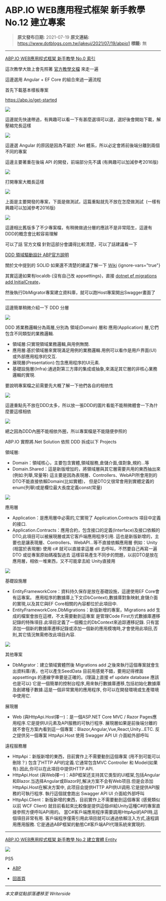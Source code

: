 # ABP.IO WEB應用程式框架 新手教學 No.12 建立專案

> **原文發布日期:** 2021-07-19
> **原文連結:** https://www.dotblogs.com.tw/jakeuj/2021/07/19/abpio1
> **標籤:** 無

---

[ABP.IO WEB應用程式框架 新手教學 No.0 索引](https://dotblogs.com.tw/jakeuj/2021/07/15/abpio0)

這次教學大致上會先照著 [官方教學文檔](https://docs.abp.io/en/abp/latest/Tutorials/Part-1?UI=NG&DB=EF) 來走一遍

這邊選用 Angular + EF Core 的組合來過一遍流程

首先下載基本樣板專案

<https://abp.io/get-started>

![](https://dotblogsfile.blob.core.windows.net/user/御星幻/87bcc78e-ff0f-4121-8da5-3e2426d8cc84/1626662989.jpg)

這邊就先快速帶過，有興趣可以看一下有甚麼選項可以選，選好後會開始下載，解壓縮完長這樣

![](https://dotblogsfile.blob.core.windows.net/user/御星幻/87bcc78e-ff0f-4121-8da5-3e2426d8cc84/1626340629.png)

這邊選 Angular 的原因是因為不屬於 .Net 體系，所以必定會將前後端分離到兩個不同的專案

這邊主要著重在後端 API 的開發，前端部分先不講 (有興趣可以加減參考2016版)

![](https://dotblogsfile.blob.core.windows.net/user/御星幻/87bcc78e-ff0f-4121-8da5-3e2426d8cc84/1626340850.png)

打開專案大概長這樣

![](https://dotblogsfile.blob.core.windows.net/user/御星幻/87bcc78e-ff0f-4121-8da5-3e2426d8cc84/1626341001.png)

上面是主要開發的專案，下面是做測試，這篇重點就先不放在怎麼做測試  (一樣有興趣可以加減參考2016版)

![](https://dotblogsfile.blob.core.windows.net/user/御星幻/87bcc78e-ff0f-4121-8da5-3e2426d8cc84/1626663106.png)

這邊相比舊版多了不少專案檔，有稍微做過分層的應該不是非常陌生，這邊有DDD的概念會比較容易理解

可以了話 官方文檔 針對這部分會講得比較清楚，可以了話建議看一下

[DDD 領域驅動設計 ABP官方說明](https://docs.abp.io/zh-Hans/abp/latest/Domain-Driven-Design-Implementation-Guide)

關於文中提到的 SOLID 如果還不清楚的建議了解一下 [Wiki](https://zh.wikipedia.org/wiki/SOLID_(%E9%9D%A2%E5%90%91%E5%AF%B9%E8%B1%A1%E8%AE%BE%E8%AE%A1))
{ignore-vars="true"}

其實這邊如果有localdb (沒有自己改 appsettings)，直接 [dotnet ef migrations add InitialCreate](https://docs.microsoft.com/zh-tw/ef/core/managing-schemas/migrations/?tabs=dotnet-core-cli#create-your-first-migration)，

然後執行DbMigrator專案建立資料庫，就可以跑Host專案開出Swagger畫面了

---

這邊簡單稍微介紹一下 DDD 分層

![](https://dotblogsfile.blob.core.windows.net/user/御星幻/87bcc78e-ff0f-4121-8da5-3e2426d8cc84/1626343159.png)

DDD 將業務邏輯分為兩層,分別為 領域(Domain) 層和 應用(Application) 層,它們包含不同類型的業務邏輯.

* 領域層:只實現領域業務邏輯,與用例無關.
* 應用層:基於領域層來實現滿足用例的業務邏輯.用例可以看作是用戶界面(UI)或外部應用程序的交互.
* 展現層(Presentation):包含應用程序的UI元素.
* 基礎設施層(Infra):通過對第三方庫的集成或抽象,來滿足其它層的非核心業務邏輯的實現.

要說明專案檔之前需要先大概了解一下他們各自的相依性

![](https://dotblogsfile.blob.core.windows.net/user/御星幻/87bcc78e-ff0f-4121-8da5-3e2426d8cc84/1626343025.png)

這邊重點先不放在DDD太多，所以放一張DDD的圖片看能不能稍微體會一下為什麼要這樣相依

![](https://dotblogsfile.blob.core.windows.net/user/御星幻/87bcc78e-ff0f-4121-8da5-3e2426d8cc84/1626343151.png)

總之因為DDD內圈不能相依外圈，所以專案檔是不能隨便參照的

ABP.IO 實際將.Net Solution 依照 DDD 拆成以下 Projects

領域層:

* Domain：領域核心，主要包含實體,領域服務,倉儲介面,值對象,規約…等
* Domain.Shared：這是新版增加的，將領域層與其它層需要共用的東西抽出來(例如:列舉,常量等)
  這主要是因為表現層、Controllers、WebAPI所會用到的DTO不能直接依賴Domain(比如實體)，
  但是DTO又很常會用到實體定義的enum(列舉)或是欄位最大長度定義const(常量)

![](https://dotblogsfile.blob.core.windows.net/user/御星幻/87bcc78e-ff0f-4121-8da5-3e2426d8cc84/1626345050.png)

應用層

* Application：是應用層中必需的,它實現了 Application.Contracts 項目中定義的接口.
* Application.Contracts：應用合約，包含接口的定義(Interface)及接口依賴的DTO,此項目可以被展現層或其它客戶端應用程序引用.
  這也是新版新增的，主要也是讓表現層、Controllers、WebAPI…等不直接依賴應用層
  例如：Unity (相當於表現層) 使用 c# 就可以直接拿這層 dll 去呼叫，不然要自己再寫一遍 DTO 或從專案原始碼複製過去
  這樣容易產生不同步的問題，以前DTO是放在應用層，相依一堆東西，又不可能拿去給 Unity直接用

![](https://dotblogsfile.blob.core.windows.net/user/御星幻/87bcc78e-ff0f-4121-8da5-3e2426d8cc84/1626345000.png)

基礎設施層

* EntityFrameworkCore：資料持久保存是放在基礎設施，這邊使用EF Core會有這專案。
  應用程序的數據庫上下文(DbContext),數據庫對象映射,倉儲介面的實現,以及其它與EF Core相關的內容都位於此項目中.
* EntityFrameworkCore.DbMigrations：新版新增的專案，Migrations add 生成的檔案會放在這裡，不太需要動到這專案
  是管理Code First方式數據庫遷移記錄的特殊項目.此項目定義了一個獨立的DbContext來追踪遷移記錄.
  只有當添加一個新的數據庫遷移記錄或添加一個新的應用模塊時,才會使用此項目,否則,其它情況無需修改此項目內容.

![](https://dotblogsfile.blob.core.windows.net/user/御星幻/87bcc78e-ff0f-4121-8da5-3e2426d8cc84/1626345024.png)

其他專案

* DbMigrator：建立領域實體然後 Migrations add 之後來執行這個專案就會生出資料庫/表，也可以產生SeedData
  目前用感覺不錯，要用記得裡面 appsettings 的連線字串要是正確的。(理論上直接 ef update database 應該也是可以)
  它是一個簡單的控制台程序,用來執行數據庫遷移,包括初始化數據庫及創建種子數據.這是一個非常實用的應用程序,
  你可以在開發環境或生產環境中使用它.

展現層

* Web (與HttpApi.Host擇一)：是一個ASP.NET Core MVC / Razor Pages應用程序.它是提供UI元素及API服務的可執行程序.
  展現層如果是前後端分離的就不會在方案內看到這一個專案：Blazor,Angular,Vue,React,Unity…ETC.
  反之提供另一個專案 HttpApi.Host 使用 Swagger API UI 介面給外部呼叫

遠程服務層

* HttpApi：新版新增的東西，目前實作上不需要動到這個專案 (用不到可能可以刪除？) 包含了HTTP API的定義.它通常包含MVC Controller 和 Model(如果有).因此,你可以在此項目中提供HTTP API.
* HttpApi.Host (與Web擇一)：ABP框架还支持其它类型的UI框架,包括Angular和Blazor.当选择Angular或Blazor时,解决方案不会有Web项目.但是会添加HttpApi.Host在解决方案中,
  此项目会提供HTTP API供UI调用.它是提供API服務的可執行程序. 執行這個就會跑出 Swagger API UI 介面給外部呼叫
* HttpApi.Client：新版新增的東西，目前實作上不需要動到這個專案 (感覺類似以前 WCF Client)
  就目前看起來比較像是提供這個dll給Unity這種C#的專案直接參照方便呼叫API用的。
  當C#客戶端應用程序需要調用HttpApi的API時,這個項目非常有用.
  客戶端程序僅需引用此項目就可以通過依賴注入方式,遠程調用應用服務.
  它是通過ABP框架的動態C#客戶端API代理系統來實現的.

---

[ABP.IO WEB應用程式框架 新手教學 No.2 建立實體 Entity](https://dotblogs.com.tw/jakeuj/2021/07/19/aaboio2)

![](https://card.psnprofiles.com/1/jakeuj.png)

PS5

* [ABP](/jakeuj/Tags?qq=ABP)

* [回首頁](/jakeuj)

---

*本文章從點部落遷移至 Writerside*
